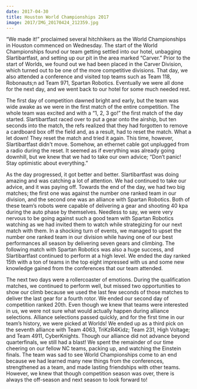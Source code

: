 ```yaml
---
date: 2017-04-30
title: Houston World Championships 2017
image: 2017/IMG_20170424_212359.jpg
---
```


“We made it!” proclaimed several hitchhikers as the World Championships in Houston commenced on Wednesday. The start of the World Championships found our team getting settled into our hotel, unbagging Slartibartfast, and setting up our pit in the area marked “Carver.” Prior to the start of Worlds, we found out we had been placed in the Carver Division, which turned out to be one of the more competitive divisions. That day, we also attended a conference and visited top teams such as Team 118, Robonauts;n ad Team 971, Spartan Robotics. Eventually we were all done for the next day, and we went back to our hotel for some much needed rest.

The first day of competition dawned bright and early, but the team was wide awake as we were in the first match of the entire competition. The whole team was excited and with a “1, 2, 3 go!” the first match of the day started. Slartibartfast raced over to put a gear onto the airship, but ten seconds into the match, the refs realized that they had forgotten to remove a cardboard box off the field and, as a result, had to reset the match. What a let down! They reset the match and tried it again. This time, however, Slartibartfast didn't move. Somehow, an ethernet cable got unplugged from a radio during the reset. It seemed as if everything was already going downhill, but we knew that we had to take our own advice; “Don’t panic! Stay optimistic about everything.”

As the day progressed, it got better and better. Slartibartfast was doing amazing and was catching a lot of attention. We had continued to take our advice, and it was paying off. Towards the end of the day, we had two big matches; the first one was against the number one ranked team in our division, and the second one was an alliance with Spartan Robotics. Both of these team’s robots were capable of delivering a gear and shooting 40 kpa during the auto phase by themselves. Needless to say, we were very nervous to be going against such a good team with Spartan Robotics watching as we had invited them to watch while strategizing for our next match with them. In a shocking turn of events, we managed to upset the number one ranked team in our division while having one of our best performances all season by delivering seven gears and climbing. The following match with Spartan Robotics was also a huge success, and Slartibartfast continued to perform at a high level. We ended the day ranked 15th with a ton of teams in the top eight impressed with us and some new knowledge gained from the conferences that our team attended.

The next two days were a rollercoaster of emotions. During the qualification matches, we continued to perform well, but missed two opportunities to show our climb because we used the last few seconds of those matches to deliver the last gear for a fourth rotor. We ended our second day of competition ranked 20th. Even though we knew that teams were interested in us, we were not sure what would actually happen during alliance selections. Alliance selections passed quickly, and for the first time in our team’s history, we were picked at Worlds! We ended up as a third pick on the seventh alliance with Team 4063, TriKzR4Kidz; Team 231, High Voltage; and Team 4911, CyberKnights. Though our alliance did not advance beyond quarterfinals, we still had a blast! We spent the remainder of our time cheering on our fellow NC teams, packing up, and watching the Einstein finals. The team was sad to see World Championships come to an end because we had learned many new things from the conferences, strengthened as a team, and made lasting friendships with other teams. However, we knew that though competition season was over, there is always the off-season and next season to look forward to!
